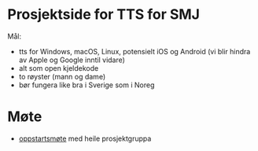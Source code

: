 # Prosjektside for TTS for SMJ

Mål:
- tts for Windows, macOS, Linux, potensielt iOS og Android (vi blir hindra av Apple og Google inntil vidare)
- alt som open kjeldekode
- to røyster (mann og dame)
- bør fungera like bra i Sverige som i Noreg

# Møte

- [oppstartsmøte](meetings/2021-01-13.md) med heile prosjektgruppa
